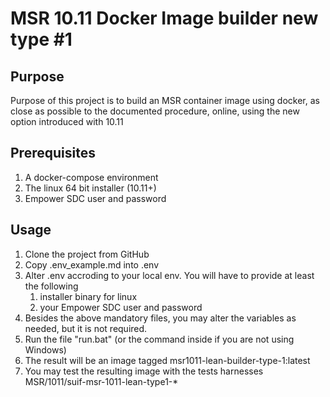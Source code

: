 # MSR 10.11 Docker Image builder new type #1

## Purpose

Purpose of this project is to build an MSR container image using docker, as close as possible to the documented procedure, online, using the new option introduced with 10.11

## Prerequisites

1. A docker-compose environment
2. The linux 64 bit installer (10.11+)
3. Empower SDC user and password

## Usage

1. Clone the project from GitHub
2. Copy .env_example.md into .env
3. Alter .env accroding to your local env. You will have to provide at least the following
   1. installer binary for linux
   2. your Empower SDC user and password
4. Besides the above mandatory files, you may alter the variables as needed, but it is not required.
5. Run the file "run.bat" (or the command inside if you are not using Windows)
6. The result will be an image tagged msr1011-lean-builder-type-1:latest
7. You may test the resulting image with the tests harnesses MSR/1011/suif-msr-1011-lean-type1-*
